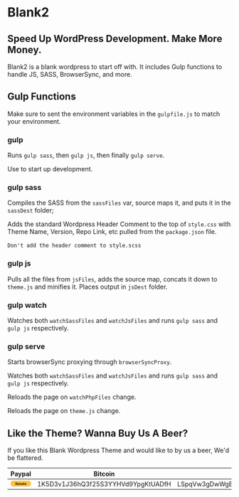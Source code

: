 # Blank2
## Speed Up WordPress Development. Make More Money.

Blank2 is a blank wordpress to start off with. It includes Gulp functions to handle JS, SASS, BrowserSync, and more. 

## Gulp Functions

Make sure to sent the environment variables in the `gulpfile.js` to match your environment.

### gulp
Runs `gulp sass`, then `gulp js`, then finally `gulp serve`.

Use to start up development.

### gulp sass
Compiles the SASS from the `sassFiles` var, source maps it, and puts it in the `sassDest` folder;

Adds the standard Wordpress Header Comment to the top of `style.css` with Theme Name, Version, Repo Link, etc pulled from the `package.json` file. 

```
Don't add the header comment to style.scss
```

### gulp js
Pulls all the files from `jsFiles`, adds the source map, concats it down to `theme.js` and minifies it. Places output in `jsDest` folder.

### gulp watch
Watches both `watchSassFiles` and `watchJsFiles` and runs `gulp sass` and `gulp js` respectively.

### gulp serve
Starts browserSync proxying through `browserSyncProxy`.

Watches both `watchSassFiles` and `watchJsFiles` and runs `gulp sass` and `gulp js` respectively.

Reloads the page on `watchPhpFiles` change.

Reloads the page on `theme.js` change.


## Like the Theme? Wanna Buy Us A Beer?

If you like this Blank Wordpress Theme and would like to by us a beer, We'd be flattered.

| Paypal | Bitcoin | Litecoin |
|------------------------------------------------------------------------------------------------------------------|------------------------------------|------------------------------------|
| [![](assets/img/btn_donate_LG.gif)](https://www.paypal.com/cgi-bin/webscr?cmd=_s-xclick&hosted_button_id=3U4LLKF93P22J) | 1K5D3v1J36hQ3f25S3YYHVd9YpgKtUADfH | LSpqVw3gDwWgBcrBarX663TwZdGZrXfmQ7 |